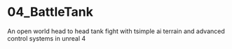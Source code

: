 # 04_BattleTank
An open world head to head tank fight with tsimple ai terrain and advanced control systems in unreal 4
